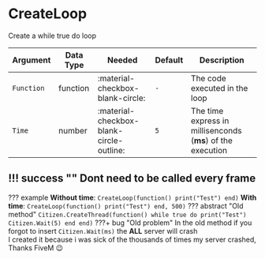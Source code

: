 # CreateLoop
Create a while true do loop

| Argument              | Data Type                            | Needed                    | Default         | Description
| ----------------------| ------------------------------------ | ------------------------- |-----------------|-------------
| `Function`                | function | :material-checkbox-blank-circle: | `-` | The code executed in the loop
| `Time`                | number | :material-checkbox-blank-circle-outline: | `5` | The time express in millisenconds (**ms**) of the execution

!!! success ""
    Dont need to be called every frame
---
??? example
    **Without time**:
    ```
    CreateLoop(function()
        print("Test")
    end)
    ```
    **With time**:
    ```
    CreateLoop(function()
        print("Test")
    end, 500)
    ```
??? abstract "Old method"
    ```
    Citizen.CreateThread(function()
        while true do
            print("Test")
            Citizen.Wait(5)
        end
    end)
    ```
    ???+ bug "Old problem"
        In the old method if you forgot to insert `Citizen.Wait(ms)` the **ALL** server will crash<br>I created it because i was sick of the thousands of times my server crashed, Thanks FiveM 😉
